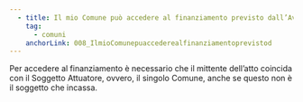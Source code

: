 ```yaml
---
  - title: Il mio Comune può accedere al finanziamento previsto dall’Avviso riferito alla Misura 1.4.5 anche se l’invio delle notifiche è stato delegato ad altro Ente (Forme associative, Comuni Capofila)?
    tag:
      - comuni
    anchorLink: 008_IlmioComunepuaccederealfinanziamentoprevistod
---
```


Per accedere al finanziamento è necessario che il mittente dell’atto coincida con il Soggetto Attuatore, ovvero, il singolo Comune, anche se questo non è il soggetto che incassa.
